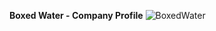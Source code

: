 **Boxed Water - Company Profile**
![BoxedWater](https://github.com/user-attachments/assets/2e2f5006-6f47-4be1-91ac-f864e5812cc4)
